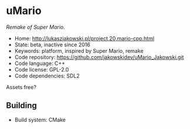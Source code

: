 # uMario

_Remake of Super Mario._

- Home: http://lukaszjakowski.pl/project,20,mario-cpp.html
- State: beta, inactive since 2016
- Keywords: platform, inspired by Super Mario, remake
- Code repository: https://github.com/jakowskidev/uMario_Jakowski.git
- Code language: C++
- Code license: GPL-2.0
- Code dependencies: SDL2

Assets free?

## Building

- Build system: CMake